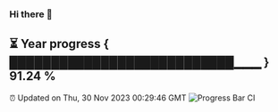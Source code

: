 ### Hi there 👋
⏳ Year progress { ███████████████████████████▁▁▁ } 91.24 %
---
⏰ Updated on Thu, 30 Nov 2023 00:29:46 GMT
![Progress Bar CI](https://github.com/Moyi321/Moyi321/workflows/Progress%20Bar%20CI/badge.svg)
